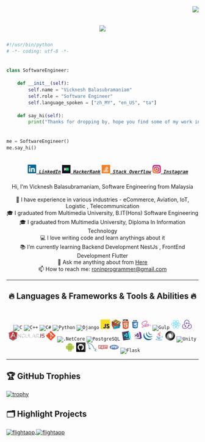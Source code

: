 <img align="right" src="https://visitor-badge.laobi.icu/badge?page_id=roninprogrammer">

<h1 align="center">
  <a href="https://git.io/typing-svg">
    <img src="https://readme-typing-svg.herokuapp.com/?lines=Hello,+There!+👋;This+is+Vicknesh+B....;Nice+to+meet+you!&center=true&size=30">
  </a>
</h1>

```python
#!/usr/bin/python
# -*- coding: utf-8 -*-


class SoftwareEngineer:

    def __init__(self):
        self.name = "Vicknesh Balasubramaniam"
        self.role = "Software Engineer"
        self.language_spoken = ["zh_MY", "en_US", "ta"]

    def say_hi(self):
        print("Thanks for dropping by, hope you find some of my work interesting.")


me = SoftwareEngineer()
me.say_hi()
```

<h5 align="center">
  <code>
    <a href="https://www.linkedin.com/in/vickneshbalasubramaniam/" title="LinkedIn Profile"><img width="22" src="images/linkedin.svg"> LinkedIn</a></code>
  <code><a href="https://www.hackerrank.com/roninprogrammer?" title="HackerRank Profile"><img width="22" src="images/hackerrank.png"> HackerRank</a></code>
  <code><a href="https://stackoverflow.com/users/17338422/vicknesh-balasubramaniam" title="Stack Overflow Profile"><img width="22" src="images/stackoverflow.svg"> Stack Overflow</a></code>
  <code><a href="https://www.instagram.com/vickneshb/" title="Instagram Profile"><img width="22" src="images/instagram.svg"> Instagram</a></code>
</h5>

<p align="center">
  Hi, I'm Vicknesh Balasubramaniam, Software Engineering from Malaysia
  <br>
  <br>
  🔬 I have experience in various industries - eCommerce, Aviation, IoT, Logistic , Telecommunication  
  <br>
  🎓 I graduated from Multimedia University, B.IT(Hons) Software Engineering
  <br>
  🎓 I graduated from Multimedia University, Diploma In Information Technology
  <br>
  💻 I love writing code and learn anythings about it
  <br>
  📚 I’m currently learning Backend Development NestJs , FrontEnd Development Flutter 
  <br>
  💬 Ask me anything about from <a href="https://github.com/roninprogrammer/roninprogrammer/issues" title="Issues">Here</a>
  <br>
  📫 How to reach me: <a href="mailto: roninprogrammer@gmail.com">roninprogrammer@gmail.com</a>
</p>

<hr>
<h2 align="center">🔥 Languages & Frameworks & Tools & Abilities 🔥</h2>
<br>
<p align="center">
  <code><img title="C" height="25" src="images/c.svg"></code>
  <code><img title="C++" height="25" src="images/cpp.svg"></code>
  <code><img title="C#" height="25" src="images/cSharp.svg"></code>
  <code><img title="Python" height="25" src="images/python-original.svg"></code>
  <code><img title="Django" height="25" src="images/django.png"></code>
  <code><img title="Javascript" height="25" src="images/javascript.svg"></code>
  <code><img title="Problem Solving" height="25" src="images/problemSolving.png"></code>
  <code><img title="HTML5" height="25" src="images/html5.svg"></code>
  <code><img title="CSS" height="25" src="images/css.svg"></code>
  <code><img title="SASS" height="25" src="images/sass.svg"></code>
  <code><img title="Gulp" height="25" src="images/gulp.svg"></code>
  <code><img title="React" height="25" src="images/react-original.svg"></code>
  <code><img title="Redux" height="25" src="images/redux.svg"></code>
  <code><img title="AngularJS" height="25" src="images/angularjs.png"></code>
  <code><img title="Git" height="25" src="images/git-original.svg"></code>
  <code><img title=".NetCore" height="25" src="images/dotnetcore.svg"></code>
  <code><img title="PostgreSQL" height="25" src="images/postgresql.svg"></code>
  <code><img title="Visual Studio Code" height="25" src="images/vscode.png"></code>
  <code><img title="Microsoft Visual Studio" height="25" src="images/visualstudio.png"></code>
  <code><img title="JQuery" height="25" src="images/jquery-original.svg"></code>
  <code><img title="Java" height="25" src="images/java-original.svg"></code>
  <code><img title="JSON" height="25" src="images/json.svg"></code>
  <code><img title="Unity" height="25" src="images/unity3d.svg"></code>
  <code><img title="Android" height="25" src="images/android.svg"></code>
  <code><img title="GitHub" height="25" src="images/github.svg"></code>
  <code><img title="MySQL" height="25" src="images/mysql.svg"></code>
  <code><img title="npm" height="25" src="images/npm.svg"></code>
  <code><img title="PHP" height="25" src="images/php.svg"></code>
  <code><img title="Flask" height="25" src="images/flask.png"></code>
</p>
<hr>

## 🏆 GitHub Trophies

[![trophy](https://github-profile-trophy.vercel.app/?username=zhenye-na&theme=nord&column=7)](https://github.com/ryo-ma/github-profile-trophy)


## 🗂️ Highlight Projects

<a href="https://github.com/roninprogrammer/flightapp">
  <img align="center" src="https://github-readme-stats.vercel.app/api/pin/?username=roninprogrammer&repo=flightapp&show_icons=true&line_height=27&title_color=6aa6f8&text_color=8a919a&icon_color=6aa6f8&bg_color=22272e" alt="flightapp" />
</a>

<a href="https://github.com/roninprogrammer">
  <img align="center" src="https://github-readme-stats.vercel.app/api/pin/?username=roninprogrammer&repo=flightapp&show_icons=true&line_height=27&title_color=6aa6f8&text_color=8a919a&icon_color=6aa6f8&bg_color=22272e" alt="flightapp" />
</a>

